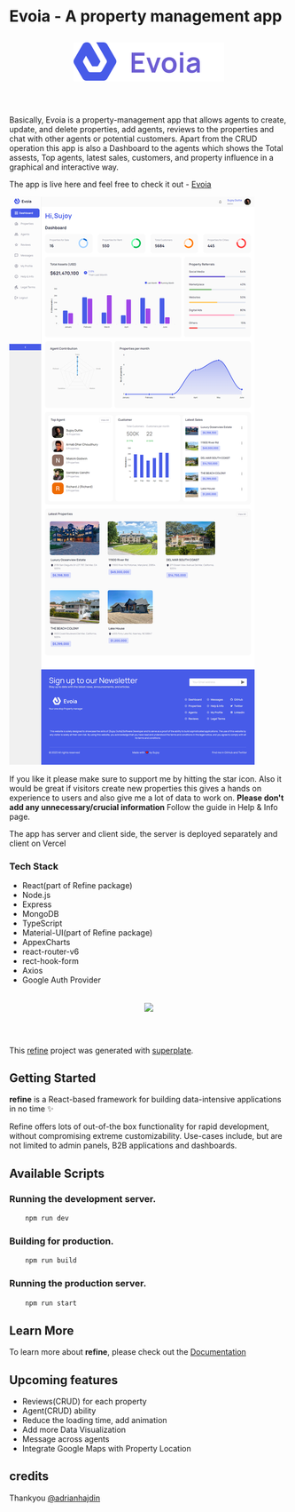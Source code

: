 # Evoia - A property management app


<div align="center" style="margin: 30px;">
    <a href="https://refine-mern-dashboard-client.vercel.app/">
    <img src="./evoiaDark.svg" alt="Evoia brand icon" align="center" />
    </a>
</div>
<br/>

Basically, Evoia is a property-management app that allows agents to create, update, and delete properties, add agents, reviews to the properties and chat with other agents or potential customers. Apart from the CRUD operation this app is also a Dashboard to the agents which shows the Total assests, Top agents, latest sales, customers, and property influence in a graphical and interactive way.

The app is live here and feel free to check it out - 
[Evoia](https://refine-mern-dashboard-client.vercel.app/)

<img src="./Evoia - Full page.png" alt="the screenshot of the app large screen"/>

If you like it please make sure to support me by hitting the star icon. Also it would be great if visitors create new properties this gives a hands on experience to users and also give me a lot of data to work on. **Please don't add any unnecessary/crucial information** Follow the guide in Help & Info page. 

The app has server and client side, the server is deployed separately and client on Vercel

### Tech Stack
- React(part of Refine package)
- Node.js
- Express
- MongoDB
- TypeScript
- Material-UI(part of Refine package)
- AppexCharts
- react-router-v6
- rect-hook-form
- Axios
- Google Auth Provider


<div align="center" style="margin: 30px;">
    <a href="https://refine.dev">
    <img src="https://refine.ams3.cdn.digitaloceanspaces.com/refine_logo.png"  align="center" />
    </a>
</div>
<br/>

This [refine](https://github.com/pankod/refine) project was generated with [superplate](https://github.com/pankod/refine).

## Getting Started

**refine** is a React-based framework for building data-intensive applications in no time ✨

Refine offers lots of out-of-the box functionality for rapid development, without compromising extreme customizability. Use-cases include, but are not limited to admin panels, B2B applications and dashboards.

## Available Scripts

### Running the development server.

```bash
    npm run dev
```

### Building for production.

```bash
    npm run build
```

### Running the production server.

```bash
    npm run start
```

## Learn More

To learn more about **refine**, please check out the [Documentation](https://refine.dev/docs)

## Upcoming features


- Reviews(CRUD) for each property
- Agent(CRUD) ability
- Reduce the loading time, add animation
- Add more Data Visualization
- Message across agents
- Integrate Google Maps with Property Location

## credits
Thankyou [@adrianhajdin](https://github.com/adrianhajdin)
